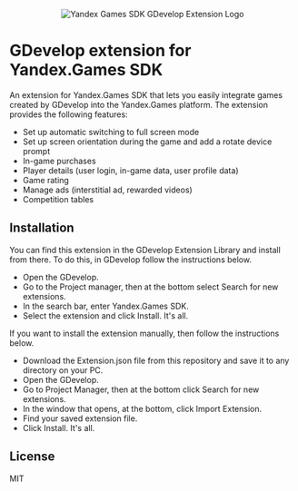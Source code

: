 <p align="center">
  <img src="https://github.com/achubutkin/yandex-games-sdk-gdevelop-extension/cover.png?raw=true" alt="Yandex Games SDK GDevelop Extension Logo"/>
</p>

# GDevelop extension for Yandex.Games SDK
An extension for Yandex.Games SDK that lets you easily integrate games created by GDevelop into the Yandex.Games platform. The extension provides the following features:

* Set up automatic switching to full screen mode
* Set up screen orientation during the game and add a rotate device prompt
* In-game purchases
* Player details (user login, in-game data, user profile data)
* Game rating
* Manage ads (interstitial ad, rewarded videos)
* Competition tables 

## Installation
You can find this extension in the GDevelop Extension Library and install from there. To do this, in GDevelop follow the instructions below.

* Open the GDevelop.
* Go to the Project manager, then at the bottom select Search for new extensions.
* In the search bar, enter Yandex.Games SDK. 
* Select the extension and click Install. It's all.

If you want to install the extension manually, then follow the instructions below.

* Download the Extension.json file from this repository and save it to any directory on your PC.
* Open the GDevelop.
* Go to Project Manager, then at the bottom click Search for new extensions.
* In the window that opens, at the bottom, click Import Extension.
* Find your saved extension file.
* Click Install. It's all.

## License

MIT
